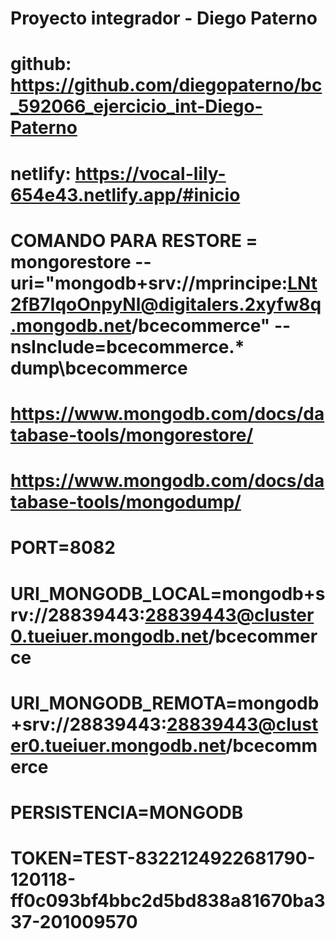 # Proyecto integrador - Diego Paterno

# github:  https://github.com/diegopaterno/bc_592066_ejercicio_int-Diego-Paterno

# netlify:  https://vocal-lily-654e43.netlify.app/#inicio

# COMANDO PARA RESTORE = mongorestore --uri="mongodb+srv://mprincipe:LNt2fB7IqoOnpyNl@digitalers.2xyfw8q.mongodb.net/bcecommerce" --nsInclude=bcecommerce.* dump\bcecommerce

# https://www.mongodb.com/docs/database-tools/mongorestore/

# https://www.mongodb.com/docs/database-tools/mongodump/

# PORT=8082
# URI_MONGODB_LOCAL=mongodb+srv://28839443:28839443@cluster0.tueiuer.mongodb.net/bcecommerce
# URI_MONGODB_REMOTA=mongodb+srv://28839443:28839443@cluster0.tueiuer.mongodb.net/bcecommerce
# PERSISTENCIA=MONGODB
# TOKEN=TEST-8322124922681790-120118-ff0c093bf4bbc2d5bd838a81670ba337-201009570